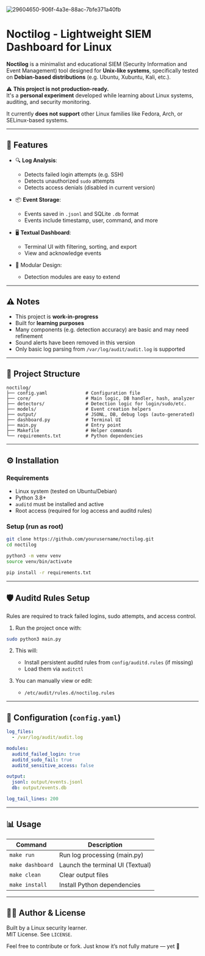 ![29604650-906f-4a3e-88ac-7bfe371a40fb](https://github.com/user-attachments/assets/175b713e-cee9-44eb-b1e3-9fc991198548)

# Noctilog - Lightweight SIEM Dashboard for Linux

**Noctilog** is a minimalist and educational SIEM (Security Information and Event Management) tool designed for **Unix-like systems**, specifically tested on **Debian-based distributions** (e.g. Ubuntu, Xubuntu, Kali, etc.).

⚠️ **This project is not production-ready.**  
It's a **personal experiment** developed while learning about Linux systems, auditing, and security monitoring.  

It currently **does not support** other Linux families like Fedora, Arch, or SELinux-based systems.

---


## 🚀 Features

- 🔍 **Log Analysis**:
  - Detects failed login attempts (e.g. SSH)
  - Detects unauthorized `sudo` attempts
  - Detects access denials (disabled in current version)

- 📦 **Event Storage**:
  - Events saved in `.jsonl` and SQLite `.db` format
  - Events include timestamp, user, command, and more

- 🖥️ **Textual Dashboard**:
  - Terminal UI with filtering, sorting, and export
  - View and acknowledge events

- 🧱 Modular Design:
  - Detection modules are easy to extend

---

## ⚠️ Notes

- This project is **work-in-progress**
- Built for **learning purposes**
- Many components (e.g. detection accuracy) are basic and may need refinement
- Sound alerts have been removed in this version
- Only basic log parsing from `/var/log/audit/audit.log` is supported

---

## 📁 Project Structure

```
noctilog/
├── config.yaml              # Configuration file
├── core/                    # Main logic, DB handler, hash, analyzer
├── detectors/               # Detection logic for login/sudo/etc.
├── models/                  # Event creation helpers
├── output/                  # JSONL, DB, debug logs (auto-generated)
├── dashboard.py             # Terminal UI
├── main.py                  # Entry point
├── Makefile                 # Helper commands
└── requirements.txt         # Python dependencies
```

---

## ⚙️ Installation

### Requirements

- Linux system (tested on Ubuntu/Debian)
- Python 3.8+
- `auditd` must be installed and active
- Root access (required for log access and auditd rules)

### Setup (run as root)

```bash
git clone https://github.com/yourusername/noctilog.git
cd noctilog

python3 -m venv venv
source venv/bin/activate

pip install -r requirements.txt
```

---

## 🛡️ Auditd Rules Setup

Rules are required to track failed logins, sudo attempts, and access control.

1. Run the project once with:
```bash
sudo python3 main.py
```

2. This will:
   - Install persistent auditd rules from `config/auditd.rules` (if missing)
   - Load them via `auditctl`

3. You can manually view or edit:
   - `/etc/audit/rules.d/noctilog.rules`

---

## 🔧 Configuration (`config.yaml`)

```yaml
log_files:
  - /var/log/audit/audit.log

modules:
  auditd_failed_login: true
  auditd_sudo_fail: true
  auditd_sensitive_access: false

output:
  jsonl: output/events.jsonl
  db: output/events.db

log_tail_lines: 200
```

---

## 📊 Usage

| Command              | Description                              |
|----------------------|------------------------------------------|
| `make run`           | Run log processing (main.py)            |
| `make dashboard`     | Launch the terminal UI (Textual)        |
| `make clean`         | Clear output files                      |
| `make install`       | Install Python dependencies             |

---

## 👨‍💻 Author & License

Built by a Linux security learner.  
MIT License. See `LICENSE`.

Feel free to contribute or fork. Just know it’s not fully mature — yet 🙂

